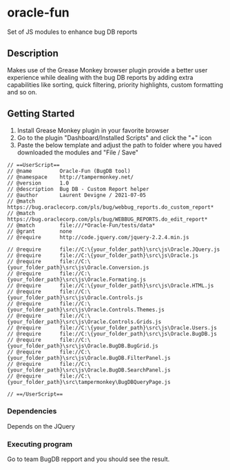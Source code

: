 # oracle-fun
Set of JS modules to enhance bug DB reports 

## Description
Makes use of the Grease Monkey browser plugin provide a better user experience while dealing with the bug DB reports by adding extra capabilities like sorting, quick filtering, priority highlights, custom formatting and so on.

## Getting Started
1) Install Grease Monkey plugin in your favorite browser
2) Go to the plugin "Dashboard/Installed Scripts" and click the "+" icon
3) Paste the below template and adjust the path to folder where you haved downloaded the modules and "File / Save"

```
// ==UserScript== 
// @name         Oracle-Fun (BugDB tool)
// @namespace    http://tampermonkey.net/
// @version      1.0
// @description  Bug DB - Custom Report helper
// @author       Laurent Devigne / 2021-07-05
// @match        https://bug.oraclecorp.com/pls/bug/webbug_reports.do_custom_report*
// @match        https://bug.oraclecorp.com/pls/bug/WEBBUG_REPORTS.do_edit_report*
// @match        file:///*Oracle-Fun/tests/data*
// @grant        none
// @require      http://code.jquery.com/jquery-2.2.4.min.js

// @require      file://C:\{your_folder_path}\src\js\Oracle.JQuery.js
// @require      file://C:\{your_folder_path}\src\js\Oracle.js
// @require      file://C:\{your_folder_path}\src\js\Oracle.Conversion.js
// @require      file://C:\{your_folder_path}\src\js\Oracle.Formating.js
// @require      file://C:\{your_folder_path}\src\js\Oracle.HTML.js
// @require      file://C:\{your_folder_path}\src\js\Oracle.Controls.js
// @require      file://C:\{your_folder_path}\src\js\Oracle.Controls.Themes.js
// @require      file://C:\{your_folder_path}\src\js\Oracle.Controls.Grids.js
// @require      file://C:\{your_folder_path}\src\js\Oracle.Users.js
// @require      file://C:\{your_folder_path}\src\js\Oracle.BugDB.js
// @require      file://C:\{your_folder_path}\src\js\Oracle.BugDB.BugGrid.js
// @require      file://C:\{your_folder_path}\src\js\Oracle.BugDB.FilterPanel.js
// @require      file://C:\{your_folder_path}\src\js\Oracle.BugDB.SearchPanel.js
// @require      file://C:\{your_folder_path}\src\tampermonkey\BugDBQueryPage.js

// ==/UserScript== 
```


### Dependencies
Depends on the JQuery

### Executing program
Go to team BugDB repport and you should see the result.

